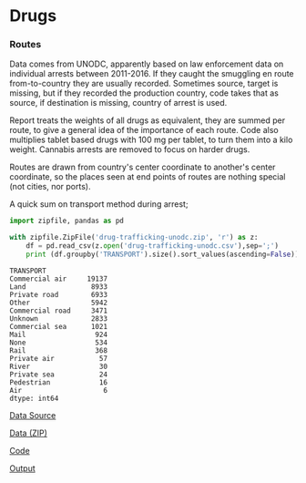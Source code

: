 # Drugs

### Routes

Data comes from UNODC, apparently based on law enforcement data on
individual arrests between 2011-2016. If they caught the smuggling en
route from-to-country they are usually recorded. Sometimes source,
target is missing, but if they recorded the production country, code
takes that as source, if destination is missing, country of arrest is
used.

Report treats the weights of all drugs as equivalent, they are summed
per route, to give a general idea of the importance of each
route. Code also multiplies tablet based drugs with 100 mg per tablet,
to turn them into a kilo weight. Cannabis arrests are removed to focus
on harder drugs.

Routes are drawn from country's center coordinate to another's center
coordinate, so the places seen at end points of routes are nothing
special (not cities, nor ports).

A quick sum on transport method during arrest;

```python
import zipfile, pandas as pd

with zipfile.ZipFile('drug-trafficking-unodc.zip', 'r') as z:
    df = pd.read_csv(z.open('drug-trafficking-unodc.csv'),sep=';')
    print (df.groupby('TRANSPORT').size().sort_values(ascending=False))
```

```text
TRANSPORT
Commercial air     19137
Land                8933
Private road        6933
Other               5942
Commercial road     3471
Unknown             2833
Commercial sea      1021
Mail                 924
None                 534
Rail                 368
Private air           57
River                 30
Private sea           24
Pedestrian            16
Air                    6
dtype: int64
```

[Data Source](https://dataunodc.un.org/ids)

[Data (ZIP)](drug-trafficking-unodc.zip)

[Code](drugs.py)

[Output](drugs-out.html)

